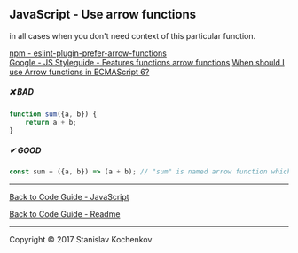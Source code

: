 ## JavaScript - Use arrow functions

in all cases when you don't need context of this particular function.

[npm - eslint-plugin-prefer-arrow-functions](https://www.npmjs.com/package/eslint-plugin-prefer-arrow-functions)  
[Google - JS Styleguide - Features functions arrow functions](https://google.github.io/styleguide/jsguide.html#features-functions-arrow-functions)
[When should I use Arrow functions in ECMAScript 6?](https://stackoverflow.com/questions/22939130/when-should-i-use-arrow-functions-in-ecmascript-6)

##### ❌ BAD

```javascript
function sum({a, b}) {
    return a + b;
}
```

##### ✔ GOOD

```javascript
const sum = ({a, b}) => (a + b); // "sum" is named arrow function which has name in stacktrace
```

---

[Back to Code Guide - JavaScript](https://github.com/UserBug/codeGuide/tree/v2/docs/javaScript)

[Back to Code Guide - Readme](https://github.com/UserBug/codeGuide/tree/v2)

---
Copyright © 2017 Stanislav Kochenkov 